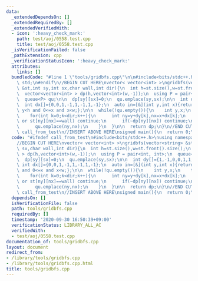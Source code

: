 ```yaml
---
data:
  _extendedDependsOn: []
  _extendedRequiredBy: []
  _extendedVerifiedWith:
  - icon: ':heavy_check_mark:'
    path: test/aoj/0558.test.cpp
    title: test/aoj/0558.test.cpp
  _isVerificationFailed: false
  _pathExtension: cpp
  _verificationStatusIcon: ':heavy_check_mark:'
  attributes:
    links: []
  bundledCode: "#line 1 \"tools/gridbfs.cpp\"\n\n#include<bits/stdc++.h>\nusing namespace\
    \ std;\n#endif\n//BEGIN CUT HERE\nvector< vector<int> >\ngridbfs(vector<string>\
    \ &st,int sy,int sx,char wall,int dir){\n  int h=st.size(),w=st.front().size();\n\
    \  vector<vector<int> > dp(h,vector<int>(w,-1));\n  using P = pair<int, int>;\n\
    \  queue<P> qu;\n\n  dp[sy][sx]=0;\n  qu.emplace(sy,sx);\n\n  int dy[]={1,-1,0,0,1,1,-1,-1};\n\
    \  int dx[]={0,0,1,-1,1,-1,1,-1};\n  auto in=[&](int y,int x){return 0<=y and\
    \ y<h and 0<=x and x<w;};\n\n  while(!qu.empty()){\n    int y,x;\n    tie(y,x)=qu.front();qu.pop();\n\
    \    for(int k=0;k<dir;k++){\n      int ny=y+dy[k],nx=x+dx[k];\n      if(!in(ny,nx)\
    \ or st[ny][nx]==wall) continue;\n      if(~dp[ny][nx]) continue;\n      dp[ny][nx]=dp[y][x]+1;\n\
    \      qu.emplace(ny,nx);\n    }\n  }\n\n  return dp;\n}\n//END CUT HERE\n#ifndef\
    \ call_from_test\n//INSERT ABOVE HERE\nsigned main(){\n  return 0;\n}\n#endif\n"
  code: "#ifndef call_from_test\n#include<bits/stdc++.h>\nusing namespace std;\n#endif\n\
    //BEGIN CUT HERE\nvector< vector<int> >\ngridbfs(vector<string> &st,int sy,int\
    \ sx,char wall,int dir){\n  int h=st.size(),w=st.front().size();\n  vector<vector<int>\
    \ > dp(h,vector<int>(w,-1));\n  using P = pair<int, int>;\n  queue<P> qu;\n\n\
    \  dp[sy][sx]=0;\n  qu.emplace(sy,sx);\n\n  int dy[]={1,-1,0,0,1,1,-1,-1};\n \
    \ int dx[]={0,0,1,-1,1,-1,1,-1};\n  auto in=[&](int y,int x){return 0<=y and y<h\
    \ and 0<=x and x<w;};\n\n  while(!qu.empty()){\n    int y,x;\n    tie(y,x)=qu.front();qu.pop();\n\
    \    for(int k=0;k<dir;k++){\n      int ny=y+dy[k],nx=x+dx[k];\n      if(!in(ny,nx)\
    \ or st[ny][nx]==wall) continue;\n      if(~dp[ny][nx]) continue;\n      dp[ny][nx]=dp[y][x]+1;\n\
    \      qu.emplace(ny,nx);\n    }\n  }\n\n  return dp;\n}\n//END CUT HERE\n#ifndef\
    \ call_from_test\n//INSERT ABOVE HERE\nsigned main(){\n  return 0;\n}\n#endif\n"
  dependsOn: []
  isVerificationFile: false
  path: tools/gridbfs.cpp
  requiredBy: []
  timestamp: '2020-09-30 16:50:39+09:00'
  verificationStatus: LIBRARY_ALL_AC
  verifiedWith:
  - test/aoj/0558.test.cpp
documentation_of: tools/gridbfs.cpp
layout: document
redirect_from:
- /library/tools/gridbfs.cpp
- /library/tools/gridbfs.cpp.html
title: tools/gridbfs.cpp
---
```

